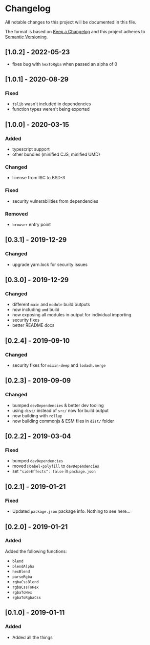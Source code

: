 # Changelog
All notable changes to this project will be documented in this file.

The format is based on [Keep a Changelog](http://keepachangelog.com/en/1.0.0/)
and this project adheres to [Semantic Versioning](http://semver.org/spec/v2.0.0.html).

## [1.0.2] - 2022-05-23
* fixes bug with `hexToRgba` when passed an alpha of 0

## [1.0.1] - 2020-08-29

### Fixed
* `tslib` wasn't included in dependencies
* function types weren't being exported

## [1.0.0] - 2020-03-15

### Added
* typescript support
* other bundles (minified CJS, minified UMD)

### Changed
* license from ISC to BSD-3

### Fixed
* security vulnerabilities from dependencies

### Removed
* `browser` entry point

## [0.3.1] - 2019-12-29

### Changed
* upgrade yarn.lock for security issues

## [0.3.0] - 2019-12-29

### Changed
* different `main` and `module` build outputs
* now including `umd` build
* now exposing all modules in output for individual importing
* security fixes
* better README docs

## [0.2.4] - 2019-09-10

### Changed
* security fixes for `mixin-deep` and `lodash.merge`

## [0.2.3] - 2019-09-09

### Changed
* bumped `devDependencies` & better dev tooling
* using `dist/` instead of `src/` now for build output
* now building with `rollup`
* now building commonjs & ESM files in `dist/` folder

## [0.2.2] - 2019-03-04

### Fixed
* bumped `devDependencies`
* moved `@babel-polyfill` to `devDependencies`
* set `"sideEffects": false` in `package.json`

## [0.2.1] - 2019-01-21

### Fixed
- Updated `package.json` package info. Nothing to see here...

## [0.2.0] - 2019-01-21

### Added
Added the following functions:
* `blend`
* `blendAlpha`
* `hexBlend`
* `parseRgba`
* `rgbaCssBlend`
* `rgbaCssToHex`
* `rgbaToHex`
* `rgbaToRgbaCss`

## [0.1.0] - 2019-01-11

### Added
* Added all the things
